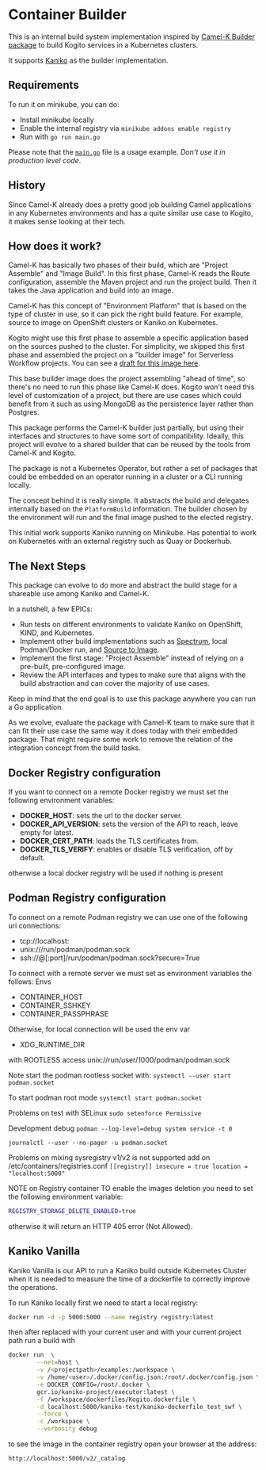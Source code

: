 # Container Builder

This is an internal build system implementation inspired by [Camel-K Builder package](https://github.com/apache/camel-k/tree/main/pkg/builder) to build Kogito services in a Kubernetes clusters.

It supports [Kaniko](https://github.com/GoogleContainerTools/kaniko/blob/main/docs/tutorial.md) as the builder implementation.

## Requirements

To run it on minikube, you can do:

- Install minikube locally
- Enable the internal registry via `minikube addons enable registry`
- Run with `go run main.go`

Please note that the [`main.go`](main.go) file is a usage example. _Don't use it in production level code_.

## History

Since Camel-K already does a pretty good job building Camel applications in any Kubernetes environments and has a quite similar use case to Kogito, it makes sense looking at their tech.

## How does it work?

Camel-K has basically two phases of their build, which are "Project Assemble" and "Image Build".
In this first phase, Camel-K reads the Route configuration, assemble the Maven project and run the project build.
Then it takes the Java application and build into an image.

Camel-K has this concept of "Environment Platform" that is based on the type of cluster in use, so it can pick the right build feature.
For example, source to image on OpenShift clusters or Kaniko on Kubernetes.

Kogito might use this first phase to assemble a specific application based on the sources pushed to the cluster.
For simplicity, we skipped this first phase and assembled the project on a "builder image" for Serverless Workflow projects.
You can see a [draft for this image here](https://github.com/kiegroup/kogito-images/pull/1322).

This base builder image does the project assembling "ahead of time", so there's no need to run this phase like Camel-K does.
Kogito won't need this level of customization of a project, but there are use cases which could benefit from it such as using MongoDB as the persistence layer rather than Postgres.

This package performs the Camel-K builder just partially, but using their interfaces and structures to have some sort of compatibility.
Ideally, this project will evolve to a shared builder that can be reused by the tools from Camel-K and Kogito.

The package is not a Kubernetes Operator, but rather a set of packages that could be embedded on an operator running in a cluster or a CLI running locally.

The concept behind it is really simple. It abstracts the build and delegates internally based on the `PlatformBuild` information.
The builder chosen by the environment will run and the final image pushed to the elected registry.

This initial work supports Kaniko running on Minikube. Has potential to work on Kubernetes with an external registry such as Quay or Dockerhub.

## The Next Steps

This package can evolve to do more and abstract the build stage for a shareable use among Kaniko and Camel-K.

In a nutshell, a few EPICs:

- Run tests on different environments to validate Kaniko on OpenShift, KIND, and Kubernetes.
- Implement other build implementations such as [Spectrum](https://github.com/container-tools/spectrum), local Podman/Docker run, and [Source to Image](https://github.com/openshift/source-to-image).
- Implement the first stage: "Project Assemble" instead of relying on a pre-built, pre-configured image.
- Review the API interfaces and types to make sure that aligns with the build abstraction and can cover the majority of use cases.

Keep in mind that the end goal is to use this package anywhere you can run a Go application.

As we evolve, evaluate the package with Camel-K team to make sure that it can fit their use case the same way it does today with their embedded package.
That might require some work to remove the relation of the integration concept from the build tasks.

## Docker Registry configuration

If you want to connect on a remote Docker registry we must set the following environment variables:

- **DOCKER_HOST**: sets the url to the docker server.
- **DOCKER_API_VERSION**: sets the version of the API to reach, leave empty for latest.
- **DOCKER_CERT_PATH**: loads the TLS certificates from.
- **DOCKER_TLS_VERIFY**: enables or disable TLS verification, off by default.

otherwise a local docker registry will be used if nothing is present

## Podman Registry configuration

To connect on a remote Podman registry we can use one of the following uri connections:

- tcp://localhost:<port>
- unix:///run/podman/podman.sock
- ssh://<user>@<host>[:port]/run/podman/podman.sock?secure=True

To connect with a remote server we must set as environment variables the follows:
Envs

- CONTAINER_HOST
- CONTAINER_SSHKEY
- CONTAINER_PASSPHRASE

Otherwise, for local connection will be used the env var

- XDG_RUNTIME_DIR

with ROOTLESS access
unix://run/user/1000/podman/podman.sock

Note start the podman rootless socket with:
`systemctl --user start podman.socket`

To start podman root mode
`systemctl start podman.socket`

Problems on test with SELinux
`sudo setenforce Permissive`

Development debug
`podman --log-level=debug system service -t 0`

`journalctl --user --no-pager -u podman.socket`

Problems on mixing sysregistry v1/v2 is not supported
add on /etc/containers/registries.conf
`[[registry]]
insecure = true
location = "localhost:5000"`

NOTE on Registry container
TO enable the images deletion you need to set the following environment variable:

```bash
REGISTRY_STORAGE_DELETE_ENABLED=true
```

otherwise it will return an HTTP 405 error (Not Allowed).

## Kaniko Vanilla

Kaniko Vanilla is our API to run a Kaniko build outside Kubernetes Cluster
when it is needed to measure the time of a dockerfile to correctly improve the operations.

To run Kaniko locally first we need to start a local registry:

```sh
docker run -d -p 5000:5000 --name registry registry:latest
```

then after replaced <user> with your current user and <projectpath> with your current project path
run a build with

```sh
docker run  \
        --net=host \
        -v /<projectpath>/examples:/workspace \
        -v /home/<user>/.docker/config.json:/root/.docker/config.json \
        -e DOCKER_CONFIG=/root/.docker \
        gcr.io/kaniko-project/executor:latest \
        -f /workspace/dockerfiles/Kogito.dockerfile \
        -d localhost:5000/kaniko-test/kaniko-dockerfile_test_swf \
        --force \
        -c /workspace \
        --verbosity debug
```

to see the image in the container registry open your browser at the address:

```sh
http://localhost:5000/v2/_catalog
```
